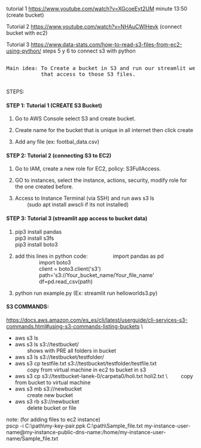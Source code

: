 tutorial 1 https://www.youtube.com/watch?v=XGcoeEyt2UM
	minute 13:50 (create bucket)
  
Tutorial 2 https://www.youtube.com/watch?v=NHAuCWIHevk
       (connect bucket with ec2)
       
Tutorial 3 https://www.data-stats.com/how-to-read-s3-files-from-ec2-using-python/
	steps 5 y 6 to connect s3 with python 


<pre>      
Main idea: To Create a bucket in S3 and run our streamlit web app in EC2 
           that access to those S3 files.
	   
</pre>  

STEPS:


#### STEP 1: Tutorial 1 (CREATE S3 Bucket)

1) Go to AWS Console select S3 and create bucket.
 
2) Create name for the bucket that is unique in all internet then click create

3) Add any file (ex: footbal_data.csv)

#### STEP 2: Tutorial 2 (connecting S3 to EC2)

1) Go to IAM, create a new role for EC2, policy: S3FullAccess.
 
2) GO to instances, select the instance, actions, security, modify role for the one created before. 
 
3) Access to Instance Terminal (via SSH) and run aws s3 ls  \
 &emsp;&emsp;    (sudo apt install awscli if its not installed)
 
      
#### STEP 3: Tutorial 3 (streamlit app access to bucket data)
1)  pip3 install pandas \
    pip3 install s3fs \
    pip3 install boto3 
2) add this lines in python code:
 &emsp;&emsp; &emsp;&emsp; import pandas as pd \
 &emsp;&emsp; &emsp;&emsp; import boto3 \
 &emsp;&emsp; &emsp;&emsp; client = boto3.client('s3') \
 &emsp;&emsp; &emsp;&emsp; path='s3://Your_bucket_name/Your_file_name' \
 &emsp;&emsp; &emsp;&emsp; df=pd.read_csv(path) 
 
 3) python run example.py (Ex: streamlit run helloworlds3.py)


#### S3 COMMANDS: 
https://docs.aws.amazon.com/es_es/cli/latest/userguide/cli-services-s3-commands.html#using-s3-commands-listing-buckets \

- aws s3 ls
 - aws s3 ls s3://testbucket/ \
&emsp;&emsp;	shows with  PRE all folders in bucket 
 - aws s3 ls s3://testbucket/testfolder/	 
 - aws s3 cp testfile.txt s3://testbucket/testfolder/testfile.txt \
&emsp;&emsp; copy from virtual machine in ec2 to bucket in s3
 - aws s3 cp s3://testbucket-lanek-0/carpeta0/holi.txt holi2.txt \ 
 &emsp;&emsp; copy from bucket to virtual machine
 - aws s3 mb s3://newbucket  \
 &emsp;&emsp; create new bucket
 - aws s3 rb s3://newbucket \
  &emsp;&emsp; delete bucket or file

note: (for adding files to ec2 instance)\
pscp -i C:\path\my-key-pair.ppk C:\path\Sample_file.txt my-instance-user-name@my-instance-public-dns-name:/home/my-instance-user-name/Sample_file.txt 


